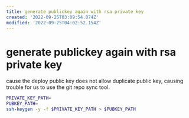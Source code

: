 ```yaml
---
title: generate publickey again with rsa private key
created: '2022-09-25T03:09:54.074Z'
modified: '2022-09-25T04:02:52.154Z'
---
```


# generate publickey again with rsa private key

cause the deploy public key does not allow duplicate public key, causing trouble for us to use the git repo sync tool.

```bash
PRIVATE_KEY_PATH=
PUBKEY_PATH=
ssh-keygen -y -f $PRIVATE_KEY_PATH > $PUBKEY_PATH
```
